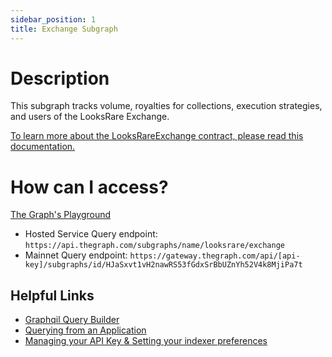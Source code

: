 ```yaml
---
sidebar_position: 1
title: Exchange Subgraph
---
```


# Description

This subgraph tracks volume, royalties for collections, execution strategies, and users of the LooksRare Exchange.

[To learn more about the LooksRareExchange contract, please read this documentation.](https://docs.looksrare.org/developers/exchange/LooksRareExchange)

# How can I access?

[The Graph's Playground](https://thegraph.com/hosted-service/subgraph/looksrare/exchange)

- Hosted Service Query endpoint: `https://api.thegraph.com/subgraphs/name/looksrare/exchange`
- Mainnet Query endpoint: `https://gateway.thegraph.com/api/[api-key]/subgraphs/id/HJaSxvt1vH2nawRS53fGdxSrBbUZnYh52V4k8MjiPa7t`


## Helpful Links

- [Graphqil Query Builder](https://graphiql-online.com/graphiql)
- [Querying from an Application](https://thegraph.com/docs/en/developer/querying-from-your-app/)
- [Managing your API Key & Setting your indexer preferences](https://thegraph.com/docs/en/studio/managing-api-keys/)
